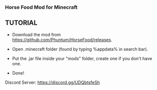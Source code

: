 ### Horse Food Mod for Minecraft

## TUTORIAL

- Download the mod from https://github.com/Phuntum/HorseFood/releases.

- Open .minecraft folder (found by typing %appdata% in search bar).

- Put the .jar file inside your "mods" folder, create one if you don't have one.

- Done!

Discord Server: https://discord.gg/UDQbtsfeSh
